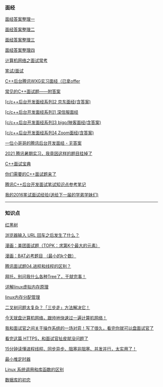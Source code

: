 ### 面经

[面经答案整理一](https://meik2333.com/posts/interview1/)

[面经答案整理二](https://meik2333.com/posts/interview2/)

[面经答案整理三](https://meik2333.com/posts/interview3/)

[面经答案整理四](https://meik2333.com/posts/interview4/)

[计算机网络之面试常考](https://www.nowcoder.com/discuss/1937?type=2&order=0&pos=14&page=2)

[笔试/面试](https://www.cnblogs.com/webary/tag/笔试%2F面试/)

[C++后台腾讯WXG实习面经（已拿offer](https://mp.weixin.qq.com/s?__biz=MzU2MTkwMTE4Nw==&mid=2247487932&idx=2&sn=ded87785e7135b9220b592f5a46ab0fa&chksm=fc70ea50cb076346d5d2e773b8633efcb21c60797701648dc34a7ca7ef11e3d6d9ac726d30ae&scene=0&xtrack=1&exportkey=AwpO52UZEKdtSMWLjKDyzjg%3D&pass_ticket=dTP4vQHP4GUGbmiafBk5ZMDwx7EUGJqQfsyKHD0ZVGrDGDNnH6%2Fu3VZP49jLlrk1#rd)

[常见的C++面试题——附答案](https://mp.weixin.qq.com/s?__biz=MzU3Njc5OTg4Mw==&mid=2247484846&idx=1&sn=7a8a09cd7d3140acf0ffd4c631b989a2&chksm=fd0f104aca78995c761a5280792519b3bb7e3f5c5c01e87e02e3286c5cbe960411827b2abb9c&scene=0&xtrack=1&exportkey=A16tmwpXISfT5%2FY00jD13QY%3D&pass_ticket=dTP4vQHP4GUGbmiafBk5ZMDwx7EUGJqQfsyKHD0ZVGrDGDNnH6%2Fu3VZP49jLlrk1#rd)

[[c/c++后台开发面经系列]2 京东面经(含答案)](https://mp.weixin.qq.com/s?__biz=MzI3NzcwNjY3NQ==&mid=2247483872&idx=1&sn=4d245efe694f0e5ba94962b2e036964a&chksm=eb63633cdc14ea2aaba00a2b2df16af03270dc3a89c532468af634a7002cef6c58d680136fa6&scene=0&xtrack=1&exportkey=A%2F%2FTVSrrOIxSNlEQSOpieZo%3D&pass_ticket=dTP4vQHP4GUGbmiafBk5ZMDwx7EUGJqQfsyKHD0ZVGrDGDNnH6%2Fu3VZP49jLlrk1#rd)

[[c/c++后台开发面经系列]1 深信服面经](https://mp.weixin.qq.com/s?__biz=MzI3NzcwNjY3NQ==&mid=2247483865&idx=1&sn=972e503e479a0d5f6c03eaf448df58fb&chksm=eb636305dc14ea13a39862f7a3b3a4f7978f99c524cbc51734757b7f0abb567d830cfb1c9b47&mpshare=1&scene=24&srcid=&sharer_sharetime=1582703245730&sharer_shareid=ad083dfbb456b99720581c2315ccd358&exportkey=A9mx%2FfqiFyv5xG3%2BPcds1ic%3D&pass_ticket=dTP4vQHP4GUGbmiafBk5ZMDwx7EUGJqQfsyKHD0ZVGrDGDNnH6%2Fu3VZP49jLlrk1#rd)

[[c/c++后台开发面经系列]3 bigo/映客面经(含答案)](https://mp.weixin.qq.com/s?__biz=MzI3NzcwNjY3NQ==&mid=2247483877&idx=1&sn=804195185b646bc311899c52bd5555fa&chksm=eb636339dc14ea2fa6f049ad1845b7edd510213e2d71c16d7bee7e6d6a3778ba2c9bf0a74682&scene=0&xtrack=1&exportkey=A6TiDl%2B4ZzcJb%2FxZFKSMNcU%3D&pass_ticket=dTP4vQHP4GUGbmiafBk5ZMDwx7EUGJqQfsyKHD0ZVGrDGDNnH6%2Fu3VZP49jLlrk1#rd)

[[c/c++后台开发面经系列]4 Zoom面经(含答案)](https://mp.weixin.qq.com/s?__biz=MzI3NzcwNjY3NQ==&mid=2247483910&idx=1&sn=3f3228c1faaecd193b62d74ac3ca1dae&chksm=eb6360dadc14e9cc3f9036026c5d1fde21b377611fed6933050ce023bcf38c609462861b5ce7&scene=0&xtrack=1&exportkey=A3x9YvG0AEl%2FOPD5PDku5hE%3D&pass_ticket=dTP4vQHP4GUGbmiafBk5ZMDwx7EUGJqQfsyKHD0ZVGrDGDNnH6%2Fu3VZP49jLlrk1#rd)

[一位小哥哥的腾讯后台开发面经 - 无答案](https://mp.weixin.qq.com/s?__biz=Mzg4MTA5MDE3OQ==&mid=2247483752&idx=1&sn=7213ef6c0e9a86df120d562aed855e09&chksm=cf6a0a84f81d8392d719b57f442f3ef849142083314171c8983d401ef82a5b196ad7798bc3d2&scene=0&xtrack=1&exportkey=A2g5CYp5BhdPdn4KMYI9EhU%3D&pass_ticket=dTP4vQHP4GUGbmiafBk5ZMDwx7EUGJqQfsyKHD0ZVGrDGDNnH6%2Fu3VZP49jLlrk1#rd)

[2021 腾讯暑期实习，我竟因这样的题目挂掉了](https://mp.weixin.qq.com/s?__biz=MzA5MzY4NTQwMA==&mid=2651016941&idx=4&sn=5b420834883ea297767e1cdb123a39e2&chksm=8badfd1abcda740c54ce081f8e577dca2fcc62bc3d63841958767a82b45bef2dbe28850302b6&scene=0&xtrack=1&exportkey=A8HulOqxzDItt7yVF%2FjxNmE%3D&pass_ticket=dTP4vQHP4GUGbmiafBk5ZMDwx7EUGJqQfsyKHD0ZVGrDGDNnH6%2Fu3VZP49jLlrk1#rd)

[C++面试宝典](https://www.nowcoder.com/tutorial/93/8ba2828006dd42879f3a9029eabde9f1)

[你们需要的C++面试题来了](https://mp.weixin.qq.com/s?__biz=MzIwODI3NDk4Mg==&mid=2247485013&idx=2&sn=b70948b45ae104a4feb1f6905412bc84&chksm=9704d51ca0735c0a48b4f3f191df6d6aa84232b406a5a35f1543b7c8ef6df4a8630b2d30583a&scene=0&xtrack=1&exportkey=A3gpgx0Xe2gAGxbfIw1lsLw%3D&pass_ticket=kghR2tZybuDSjhJ1DdKw9NBpn26hHHLSL9y9bABXnDHI2hiILChfPaQf%2BjzyxPLx#rd)

[腾讯C++后台开发面试笔试知识点参考笔记](https://mp.weixin.qq.com/s?__biz=MzA3MTU1MzMzNQ==&mid=2247485008&idx=1&sn=2096030cab1403fe4dcfe44278f770f1&chksm=9f2a9e08a85d171e8d1a6d37b8f5121d885ad415ca26c7b4a0df81c593e815776482cd01f964&scene=0&xtrack=1&exportkey=A37Q8hqDbNHctFNz26WZq48%3D&pass_ticket=YEO6O2qMY479vaEeH%2F1jtKRHGizQVnmYjkbhHP74kD%2FNPsG4S1qid5Z9wEaSzGqb#rd)

[我的2016笔试面试经验(送给下一届的学弟学妹们) ](https://www.nowcoder.com/discuss/18460)

---

### 知识点

[红黑树](https://www.jianshu.com/p/e136ec79235c)

[浏览器输入 URL 回车之后发生了什么？](https://mp.weixin.qq.com/s?__biz=MzIwNTc4NTEwOQ==&mid=2247487993&idx=2&sn=4d0e85664acf3f9b8e52ca657d4624c4&chksm=972ac083a05d49953c252befc538267d4c9e0250d28eb1a1408c6618717b4a990da9c15fb328&scene=0&xtrack=1&exportkey=A9B0A77uTco6vfW0%2FB94qvc%3D&pass_ticket=Q6IAjSjKVqZKcjHGt21AZGcwOAi3MHzOXrR78xxoMxdxrp64M%2FKX48msfsKs5Wck#rd)

[漫画：美团面试题（TOPK：求第K个最大的元素）](https://mp.weixin.qq.com/s?__biz=Mzg2NzA4MTkxNQ==&mid=2247487187&idx=2&sn=00e34b16b1dbaf97ece7c6d9e796a933&chksm=ce404507f937cc11fd77e1164abc8c97b753e1bd6d572fd781c172369adc85f534bb4560f67d&scene=0&xtrack=1&exportkey=A7bjM43mqBeyS42%2BcogAAgU%3D&pass_ticket=Q6IAjSjKVqZKcjHGt21AZGcwOAi3MHzOXrR78xxoMxdxrp64M%2FKX48msfsKs5Wck#rd)

[漫画：BAT必考题目 （最小的k个数）](https://mp.weixin.qq.com/s?__biz=MzI2NjI5MzU2Nw==&mid=2247484287&idx=1&sn=c7207c765c363e0f1e97c5fb58b1bfd5&chksm=ea911b2fdde69239971cf26b206e7d52c79b4be73792f42107b12737b3490c4d788402327547&scene=21#wechat_redirect)

[腾讯面试题04.进程和线程的区别？](https://blog.csdn.net/mxsgoden/article/details/8821936)

[拜托，别问我什么各种Tree了，干就完事！](https://mp.weixin.qq.com/s?__biz=MzI3NzcwNjY3NQ==&mid=2247483940&idx=1&sn=0c9b346ad35e0cd6b9c58b82a73bd5f9&chksm=eb6360f8dc14e9ee146bef73a0ffd6469b2b4599510d16a1038022b9e05aec526e02ec1ae4ab&scene=0&xtrack=1&exportkey=A9cinI1wvSa8f8lTlgf8Qk8%3D&pass_ticket=YEO6O2qMY479vaEeH%2F1jtKRHGizQVnmYjkbhHP74kD%2FNPsG4S1qid5Z9wEaSzGqb#rd)

[详解linux虚拟内存原理](https://mp.weixin.qq.com/s?__biz=MzU4NDM4MjA1Mg==&mid=2247484296&idx=1&sn=5e44aee6d9df11fe4420d48dea8e24d6&chksm=fd9be083caec69952cabedaf50ab07d3b72279188ad3c12df0c9f52350da7988dc401127dc6c&scene=0&xtrack=1&exportkey=A5v3Jy7jiUsFxmo%2BHJcw%2FXg%3D&pass_ticket=YEO6O2qMY479vaEeH%2F1jtKRHGizQVnmYjkbhHP74kD%2FNPsG4S1qid5Z9wEaSzGqb#rd)

[linux内存分配管理](https://mp.weixin.qq.com/s?__biz=MzU4NDM4MjA1Mg==&mid=2247484310&idx=1&sn=16d0d531877f4be9a44aca1ad832bec8&chksm=fd9be09dcaec698bb0d8e42cb8ccc7da71db34c1b6806544debb1e8835a9c284834a18297ce5&scene=0&xtrack=1&exportkey=A5HHjutf4PdQhWzBXQKW41s%3D&pass_ticket=YEO6O2qMY479vaEeH%2F1jtKRHGizQVnmYjkbhHP74kD%2FNPsG4S1qid5Z9wEaSzGqb#rd)

[二叉树问题太复杂？「三步走」方法解决它！](https://mp.weixin.qq.com/s?__biz=MzA5ODk3ODA4OQ==&mid=2648167191&idx=1&sn=6d8ce02aaf7376f94eee022ac2324568&chksm=88aa2351bfddaa470552469d23d6cb2da4191a242cee66a36b143a2722021ac3566abb60ac09&scene=0&xtrack=1&exportkey=A9s4RMf2ZuzgrMPyL2jQB7E%3D&pass_ticket=YEO6O2qMY479vaEeH%2F1jtKRHGizQVnmYjkbhHP74kD%2FNPsG4S1qid5Z9wEaSzGqb#rd)

[今天就盘计算机网络，跟帅地快速过一遍计算机网络！](https://mp.weixin.qq.com/s?__biz=Mzg2NzA4MTkxNQ==&mid=2247487231&idx=1&sn=2514355ae23974cc14dc18f13ff311c6&chksm=ce40452bf937cc3d1cb8af348376d7457ef61d03ca6e625c0adb9dfc3537a745b11641d0d91e&scene=0&xtrack=1&exportkey=A1I%2F21V6fztjYVdDSOIGLn0%3D&pass_ticket=YEO6O2qMY479vaEeH%2F1jtKRHGizQVnmYjkbhHP74kD%2FNPsG4S1qid5Z9wEaSzGqb#rd)

[我和面试官之间关于操作系统的一场对弈！写了很久，看完你就可以盘面试官了](https://mp.weixin.qq.com/s?__biz=Mzg2NzA4MTkxNQ==&mid=2247487214&idx=1&sn=38cbbd83ca62ecdcf6d476735d5f613d&chksm=ce40453af937cc2c842520ccb16f8a4309f6976c4bc5452cdccc24d8cd741bbeb37e854046f0&scene=0&xtrack=1&exportkey=A1a%2FU5g649%2FZL1DiHeBvWCQ%3D&pass_ticket=YEO6O2qMY479vaEeH%2F1jtKRHGizQVnmYjkbhHP74kD%2FNPsG4S1qid5Z9wEaSzGqb#rd)

[看完这篇 HTTPS，和面试官扯皮就没问题了](https://mp.weixin.qq.com/s?__biz=MzUyNjQxNjYyMg==&mid=2247487830&idx=2&sn=11257effafffe416cd13a035ad6f2fcf&chksm=fa0e7ed7cd79f7c1d8cdbddd53ab83faa39f2d05b16d2f7a120b065ce8862ca44f18392328db&scene=0&xtrack=1&exportkey=AyvwXSQRpFjsqTdY8dLbKho%3D&pass_ticket=YEO6O2qMY479vaEeH%2F1jtKRHGizQVnmYjkbhHP74kD%2FNPsG4S1qid5Z9wEaSzGqb#rd)

[15分钟读懂进程线程、同步异步、阻塞非阻塞、并发并行，太实用了！](https://mp.weixin.qq.com/s?__biz=MzI2OTQxMTM4OQ==&mid=2247491984&idx=2&sn=641c384c3d9e4f30e7e6f7627684aee3&chksm=eae214c2dd959dd40b8f45a1be2ca930cc5d0a7d1d7959ef40c362fda97851933082f3ab1ad9&scene=0&xtrack=1&exportkey=A%2FyV%2BKohNaveXFhIf27sml4%3D&pass_ticket=YEO6O2qMY479vaEeH%2F1jtKRHGizQVnmYjkbhHP74kD%2FNPsG4S1qid5Z9wEaSzGqb#rd)

[最小堆定时器](https://mp.weixin.qq.com/s?__biz=MzU4NDM4MjA1Mg==&mid=2247484288&idx=1&sn=f24f887db875acb138d29d0cd4701bb0&chksm=fd9be08bcaec699da0aa570fe610ee2c1e62638ea0a2a3859cdfb3fdd0cf293cdc63bace2a27&scene=0&xtrack=1&exportkey=Axb6szzXA0q9jC2C%2B2iEVM8%3D&pass_ticket=YEO6O2qMY479vaEeH%2F1jtKRHGizQVnmYjkbhHP74kD%2FNPsG4S1qid5Z9wEaSzGqb#rd)

[Linux 系统调用和库函数的区别](https://mp.weixin.qq.com/s?__biz=MzIwODI3NDk4Mg==&mid=2247484795&idx=2&sn=9a59f4883ff9448c7a43ed3532b6c008&chksm=9704d632a0735f244fc3f5228d3c84ceaa49d9ebffd8c561c4b681614e64c3b3c3ca72d12995&scene=0&xtrack=1&exportkey=AxguwZ7LZ%2F9QJWotr2aadoE%3D&pass_ticket=YEO6O2qMY479vaEeH%2F1jtKRHGizQVnmYjkbhHP74kD%2FNPsG4S1qid5Z9wEaSzGqb#rd)

[数据库的初恋](https://mp.weixin.qq.com/s?__biz=MzI3NzcwNjY3NQ==&mid=2247483920&idx=1&sn=24a8c66417bf27c8d6d479617bd594b3&chksm=eb6360ccdc14e9da78931d42ba6448aa9630199183e6d4062522889d9c5074bd70090a8886f1&scene=0&xtrack=1&exportkey=AwNe6e%2B6X%2FPXeguoRDkUED4%3D&pass_ticket=YEO6O2qMY479vaEeH%2F1jtKRHGizQVnmYjkbhHP74kD%2FNPsG4S1qid5Z9wEaSzGqb#rd)